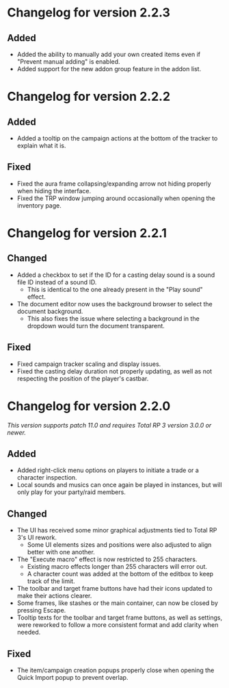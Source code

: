 # Changelog for version 2.2.3

## Added

- Added the ability to manually add your own created items even if "Prevent manual adding" is enabled.
- Added support for the new addon group feature in the addon list.

# Changelog for version 2.2.2

## Added

- Added a tooltip on the campaign actions at the bottom of the tracker to explain what it is.

## Fixed

- Fixed the aura frame collapsing/expanding arrow not hiding properly when hiding the interface.
- Fixed the TRP window jumping around occasionally when opening the inventory page.

# Changelog for version 2.2.1

## Changed

- Added a checkbox to set if the ID for a casting delay sound is a sound file ID instead of a sound ID.
  - This is identical to the one already present in the "Play sound" effect.
- The document editor now uses the background browser to select the document background.
  - This also fixes the issue where selecting a background in the dropdown would turn the document transparent.

## Fixed

- Fixed campaign tracker scaling and display issues.
- Fixed the casting delay duration not properly updating, as well as not respecting the position of the player's castbar.

# Changelog for version 2.2.0

*This version supports patch 11.0 and requires Total RP 3 version 3.0.0 or newer.*

## Added

- Added right-click menu options on players to initiate a trade or a character inspection.
- Local sounds and musics can once again be played in instances, but will only play for your party/raid members.

## Changed

- The UI has received some minor graphical adjustments tied to Total RP 3's UI rework.
  - Some UI elements sizes and positions were also adjusted to align better with one another.
- The "Execute macro" effect is now restricted to 255 characters.
  - Existing macro effects longer than 255 characters will error out.
  - A character count was added at the bottom of the editbox to keep track of the limit.
- The toolbar and target frame buttons have had their icons updated to make their actions clearer.
- Some frames, like stashes or the main container, can now be closed by pressing Escape.
- Tooltip texts for the toolbar and target frame buttons, as well as settings, were reworked to follow a more consistent format and add clarity when needed.

## Fixed

- The item/campaign creation popups properly close when opening the Quick Import popup to prevent overlap.